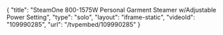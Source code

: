 {
    "title": "SteamOne 800-1575W Personal Garment Steamer w\/Adjustable Power Setting",
    "type": "solo",
    "layout": "iframe-static",
    "videoId": "109990285",
    "url": "\/tvpembed\/109990285"
}